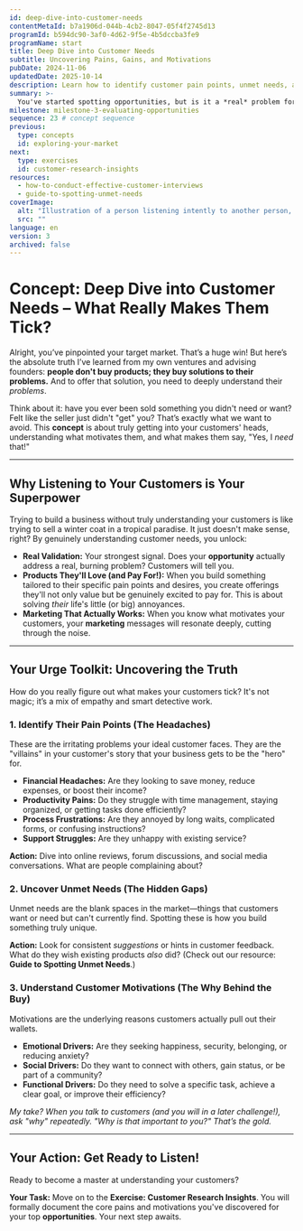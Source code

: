 ```yaml
---
id: deep-dive-into-customer-needs
contentMetaId: b7a1906d-044b-4cb2-8047-05f4f2745d13
programId: b594dc90-3af0-4d62-9f5e-4b5dccba3fe9
programName: start
title: Deep Dive into Customer Needs
subtitle: Uncovering Pains, Gains, and Motivations
pubDate: 2024-11-06
updatedDate: 2025-10-14
description: Learn how to identify customer pain points, unmet needs, and motivations to create solutions that truly resonate with your target audience.
summary: >-
  You've started spotting opportunities, but is it a *real* problem for someone else? This concept dives deep into understanding your potential customers. You'll learn to identify their specific pain points, discover unmet needs, and uncover what truly motivates them. It's about ensuring your business idea genuinely solves a problem for real people, turning guesswork into impactful solutions.
milestone: milestone-3-evaluating-opportunities
sequence: 23 # concept sequence
previous:
  type: concepts
  id: exploring-your-market
next:
  type: exercises
  id: customer-research-insights
resources:
  - how-to-conduct-effective-customer-interviews
  - guide-to-spotting-unmet-needs
coverImage:
  alt: "Illustration of a person listening intently to another person, symbolizing understanding customer needs."
  src: ""
language: en
version: 3
archived: false
---
```


# Concept: Deep Dive into Customer Needs – What Really Makes Them Tick?

Alright, you’ve pinpointed your target market. That’s a huge win! But here’s the absolute truth I’ve learned from my own ventures and advising founders: **people don't buy products; they buy solutions to their problems.** And to offer that solution, you need to deeply understand their *problems*.

Think about it: have you ever been sold something you didn't need or want? Felt like the seller just didn't "get" you? That’s exactly what we want to avoid. This **concept** is about truly getting into your customers' heads, understanding what motivates them, and what makes them say, "Yes, I *need* that!"

---

## Why Listening to Your Customers is Your Superpower

Trying to build a business without truly understanding your customers is like trying to sell a winter coat in a tropical paradise. It just doesn't make sense, right? By genuinely understanding customer needs, you unlock:

* **Real Validation:** Your strongest signal. Does your **opportunity** actually address a real, burning problem? Customers will tell you.
* **Products They'll Love (and Pay For!):** When you build something tailored to their specific pain points and desires, you create offerings they'll not only value but be genuinely excited to pay for. This is about solving *their* life's little (or big) annoyances.
* **Marketing That Actually Works:** When you know what motivates your customers, your **marketing** messages will resonate deeply, cutting through the noise.

---

## Your Urge Toolkit: Uncovering the Truth

How do you really figure out what makes your customers tick? It's not magic; it’s a mix of empathy and smart detective work.

### 1. Identify Their Pain Points (The Headaches)

These are the irritating problems your ideal customer faces. They are the "villains" in your customer's story that your business gets to be the "hero" for.

* **Financial Headaches:** Are they looking to save money, reduce expenses, or boost their income?
* **Productivity Pains:** Do they struggle with time management, staying organized, or getting tasks done efficiently?
* **Process Frustrations:** Are they annoyed by long waits, complicated forms, or confusing instructions?
* **Support Struggles:** Are they unhappy with existing service?

**Action:** Dive into online reviews, forum discussions, and social media conversations. What are people complaining about?

### 2. Uncover Unmet Needs (The Hidden Gaps)

Unmet needs are the blank spaces in the market—things that customers want or need but can't currently find. Spotting these is how you build something truly unique.

**Action:** Look for consistent *suggestions* or hints in customer feedback. What do they wish existing products *also* did? (Check out our resource: **Guide to Spotting Unmet Needs**.)

### 3. Understand Customer Motivations (The Why Behind the Buy)

Motivations are the underlying reasons customers actually pull out their wallets.

* **Emotional Drivers:** Are they seeking happiness, security, belonging, or reducing anxiety?
* **Social Drivers:** Do they want to connect with others, gain status, or be part of a community?
* **Functional Drivers:** Do they need to solve a specific task, achieve a clear goal, or improve their efficiency?

*My take? When you talk to customers (and you will in a later challenge!), ask "why" repeatedly. "Why is that important to you?" That’s the gold.*

---

## Your Action: Get Ready to Listen!

Ready to become a master at understanding your customers?

**Your Task:** Move on to the **Exercise: Customer Research Insights**. You will formally document the core pains and motivations you've discovered for your top **opportunities**. Your next step awaits.